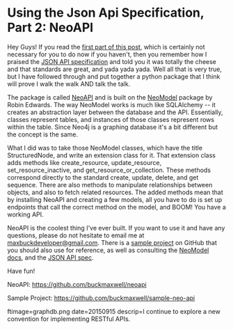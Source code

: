 

# Using the Json Api Specification, Part 2: NeoAPI

Hey Guys!  If you read the [first part of this post](json-api-1.html), which is certainly not necessary for you to do now if you haven't, then you remember how I praised the [JSON API specification](http://jsonapi.org) and told you it was totally the cheese and that standards are great, and yada yada yada.  Well all that is very true, but I have followed through and put together a python package that I think will prove I walk the walk AND talk the talk.

The package is called [NeoAPI](http://github.com/buckmaxwell/neoapi) and is built on the [NeoModel](http://github.com/robinedwards/neomodel) package by Robin Edwards.  The way NeoModel works is much like SQLAlchemy -- it creates an abstraction layer between the database and the API.  Essentially, classes represent tables, and instances of those classes represent rows within the table.  Since Neo4j is a graphing database it's a bit different but the concept is the same.

What I did was to take those NeoModel classes, which have the title StructuredNode, and write an extension class for it.  That extension class adds methods like create_resource, update_resource, set_resource_inactive, and get_resource_or_collection.  These methods correspond directly to the standard create, update, delete, and get sequence.  There are also methods to manipulate relationships between objects, and also to fetch related resources.  The added methods mean that by installing NeoAPI and creating a few models, all you have to do is set up endpoints that call the correct method on the model, and BOOM! You have a working API.

NeoAPI is the coolest thing I've ever built.  If you want to use it and have any questions, please do not hesitate to email me at maxbuckdeveloper@gmail.com.  There is a [sample project](https://github.com/buckmaxwell/sample-neo-api) on GitHub that you should also use for reference, as well as consulting the [NeoModel docs](http://neomodel.readthedocs.org/en/latest/), and the [JSON API spec](http://jsonapi.org).

Have fun!

NeoAPI: https://github.com/buckmaxwell/neoapi

Sample Project: https://github.com/buckmaxwell/sample-neo-api


ftimage=graphdb.png
date=20150915
descrip=I continue to explore a new convention for implementing RESTful APIs.
